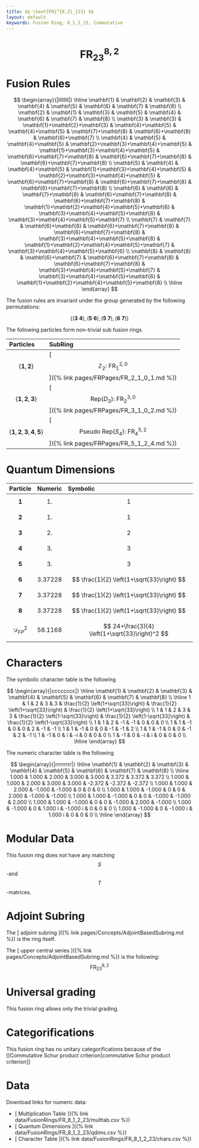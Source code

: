 ```yaml
---
title: $$ \text{FR}^{8,2}_{23} $$
layout: default
keywords: Fusion Ring, 8_1_2_23, Commutative
---
```

# $$ \text{FR}^{8,2}_{23} $$


# Fusion Rules

$$
\begin{array}{|llllllll|}
\hline
 \mathbf{1} & \mathbf{2} & \mathbf{3} & \mathbf{4} & \mathbf{5} & \mathbf{6} & \mathbf{7} & \mathbf{8} \\
 \mathbf{2} & \mathbf{1} & \mathbf{3} & \mathbf{5} & \mathbf{4} & \mathbf{6} & \mathbf{7} & \mathbf{8} \\
 \mathbf{3} & \mathbf{3} & \mathbf{1}+\mathbf{2}+\mathbf{3} & \mathbf{4}+\mathbf{5} & \mathbf{4}+\mathbf{5} & \mathbf{7}+\mathbf{8} & \mathbf{6}+\mathbf{8} & \mathbf{6}+\mathbf{7} \\
 \mathbf{4} & \mathbf{5} & \mathbf{4}+\mathbf{5} & \mathbf{2}+\mathbf{3}+\mathbf{4}+\mathbf{5} & \mathbf{1}+\mathbf{3}+\mathbf{4}+\mathbf{5} & \mathbf{6}+\mathbf{7}+\mathbf{8} & \mathbf{6}+\mathbf{7}+\mathbf{8} & \mathbf{6}+\mathbf{7}+\mathbf{8} \\
 \mathbf{5} & \mathbf{4} & \mathbf{4}+\mathbf{5} & \mathbf{1}+\mathbf{3}+\mathbf{4}+\mathbf{5} & \mathbf{2}+\mathbf{3}+\mathbf{4}+\mathbf{5} & \mathbf{6}+\mathbf{7}+\mathbf{8} & \mathbf{6}+\mathbf{7}+\mathbf{8} & \mathbf{6}+\mathbf{7}+\mathbf{8} \\
 \mathbf{6} & \mathbf{6} & \mathbf{7}+\mathbf{8} & \mathbf{6}+\mathbf{7}+\mathbf{8} & \mathbf{6}+\mathbf{7}+\mathbf{8} & \mathbf{1}+\mathbf{2}+\mathbf{4}+\mathbf{5}+\mathbf{6} & \mathbf{3}+\mathbf{4}+\mathbf{5}+\mathbf{8} & \mathbf{3}+\mathbf{4}+\mathbf{5}+\mathbf{7} \\
 \mathbf{7} & \mathbf{7} & \mathbf{6}+\mathbf{8} & \mathbf{6}+\mathbf{7}+\mathbf{8} & \mathbf{6}+\mathbf{7}+\mathbf{8} & \mathbf{3}+\mathbf{4}+\mathbf{5}+\mathbf{8} & \mathbf{1}+\mathbf{2}+\mathbf{4}+\mathbf{5}+\mathbf{7} & \mathbf{3}+\mathbf{4}+\mathbf{5}+\mathbf{6} \\
 \mathbf{8} & \mathbf{8} & \mathbf{6}+\mathbf{7} & \mathbf{6}+\mathbf{7}+\mathbf{8} & \mathbf{6}+\mathbf{7}+\mathbf{8} & \mathbf{3}+\mathbf{4}+\mathbf{5}+\mathbf{7} & \mathbf{3}+\mathbf{4}+\mathbf{5}+\mathbf{6} & \mathbf{1}+\mathbf{2}+\mathbf{4}+\mathbf{5}+\mathbf{8} \\
\hline
\end{array}
$$


The fusion rules are invariant under the group generated by the following permutations:

$$ \left\{(\mathbf{3} \ \mathbf{4}), (\mathbf{5} \ \mathbf{6}), (\mathbf{5} \ \mathbf{7}), (\mathbf{6} \ \mathbf{7})\right\} $$


The following particles form non-trivial sub fusion rings

| Particles | SubRing |
| :------ | :------ |
| $$ \{\mathbf{1},\mathbf{2}\} $$ | [ $$ \mathbb{Z}_2:\ \text{FR}^{2,0}_{1} $$ ]({% link pages/FRPages/FR_2_1_0_1.md %}) |
| $$ \{\mathbf{1},\mathbf{2},\mathbf{3}\} $$ | [ $$ \left.\text{Rep(}D_3\right):\ \text{FR}^{3,0}_{2} $$ ]({% link pages/FRPages/FR_3_1_0_2.md %}) |
| $$ \{\mathbf{1},\mathbf{2},\mathbf{3},\mathbf{4},\mathbf{5}\} $$ | [ $$ \left.\text{Pseudo Rep(}S_4\right):\ \text{FR}^{5,2}_{4} $$ ]({% link pages/FRPages/FR_5_1_2_4.md %}) |


# Quantum Dimensions

| Particle | Numeric | Symbolic |
| :------ | :------ | :------ |
| $$ \mathbf{1} $$ | $$ 1. $$ | $$ 1 $$ |
| $$ \mathbf{2} $$ | $$ 1. $$ | $$ 1 $$ |
| $$ \mathbf{3} $$ | $$ 2. $$ | $$ 2 $$ |
| $$ \mathbf{4} $$ | $$ 3. $$ | $$ 3 $$ |
| $$ \mathbf{5} $$ | $$ 3. $$ | $$ 3 $$ |
| $$ \mathbf{6} $$ | $$ 3.37228 $$ | $$ \frac{1}{2} \left(1+\sqrt{33}\right) $$ |
| $$ \mathbf{7} $$ | $$ 3.37228 $$ | $$ \frac{1}{2} \left(1+\sqrt{33}\right) $$ |
| $$ \mathbf{8} $$ | $$ 3.37228 $$ | $$ \frac{1}{2} \left(1+\sqrt{33}\right) $$ |
| $$ \mathcal{D}_{FP}^2 $$ | $$ 58.1168 $$ | $$ 24+\frac{3}{4} \left(1+\sqrt{33}\right)^2 $$ |

# Characters

The symbolic character table is the following

$$
\begin{array}{|cccccccc|}
\hline
 \mathbf{1} & \mathbf{2} & \mathbf{3} & \mathbf{4} & \mathbf{5} & \mathbf{6} & \mathbf{7} & \mathbf{8} \\
\hline
 1 & 1 & 2 & 3 & 3 & \frac{1}{2} \left(1+\sqrt{33}\right) & \frac{1}{2} \left(1+\sqrt{33}\right) & \frac{1}{2} \left(1+\sqrt{33}\right) \\
 1 & 1 & 2 & 3 & 3 & \frac{1}{2} \left(1-\sqrt{33}\right) & \frac{1}{2} \left(1-\sqrt{33}\right) & \frac{1}{2} \left(1-\sqrt{33}\right) \\
 1 & 1 & 2 & -1 & -1 & 0 & 0 & 0 \\
 1 & 1 & -1 & 0 & 0 & 2 & -1 & -1 \\
 1 & 1 & -1 & 0 & 0 & -1 & -1 & 2 \\
 1 & 1 & -1 & 0 & 0 & -1 & 2 & -1 \\
 1 & -1 & 0 & i & -i & 0 & 0 & 0 \\
 1 & -1 & 0 & -i & i & 0 & 0 & 0 \\
\hline
\end{array}
$$

The numeric character table is the following

$$
\begin{array}{|rrrrrrrr|}
\hline
 \mathbf{1} & \mathbf{2} & \mathbf{3} & \mathbf{4} & \mathbf{5} & \mathbf{6} & \mathbf{7} & \mathbf{8} \\
\hline
 1.000 & 1.000 & 2.000 & 3.000 & 3.000 & 3.372 & 3.372 & 3.372 \\
 1.000 & 1.000 & 2.000 & 3.000 & 3.000 & -2.372 & -2.372 & -2.372 \\
 1.000 & 1.000 & 2.000 & -1.000 & -1.000 & 0 & 0 & 0 \\
 1.000 & 1.000 & -1.000 & 0 & 0 & 2.000 & -1.000 & -1.000 \\
 1.000 & 1.000 & -1.000 & 0 & 0 & -1.000 & -1.000 & 2.000 \\
 1.000 & 1.000 & -1.000 & 0 & 0 & -1.000 & 2.000 & -1.000 \\
 1.000 & -1.000 & 0 & 1.000 i & -1.000 i & 0 & 0 & 0 \\
 1.000 & -1.000 & 0 & -1.000 i & 1.000 i & 0 & 0 & 0 \\
\hline
\end{array}
$$

# Modular Data

This fusion ring does not have any matching $$ S $$-and $$ T $$-matrices.

# Adjoint Subring

The [ adjoint subring ]({% link pages/Concepts/AdjointBasedSubring.md %}) is the ring itself.

The [ upper central series ]({% link pages/Concepts/AdjointBasedSubring.md %}) is the following:
$$ \text{FR}^{8,2}_{23} $$

# Universal grading

This fusion ring allows only the trivial grading.

# Categorifications

This fusion ring has no unitary categorifications because of the [[Commutative Schur product criterion|commutative Schur product criterion]]

# Data

Download links for numeric data:

* [ Multiplication Table ]({% link data/FusionRings/FR_8_1_2_23/multtab.csv %})
* [ Quantum Dimensions ]({% link data/FusionRings/FR_8_1_2_23/qdims.csv %})
* [ Character Table ]({% link data/FusionRings/FR_8_1_2_23/chars.csv %})